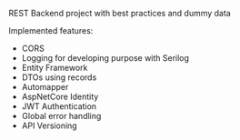 REST Backend project with best practices and dummy data

Implemented features:
  - CORS
  - Logging for developing purpose with Serilog
  - Entity Framework
  - DTOs using records
  - Automapper
  - AspNetCore Identity
  - JWT Authentication
  - Global error handling
  - API Versioning
